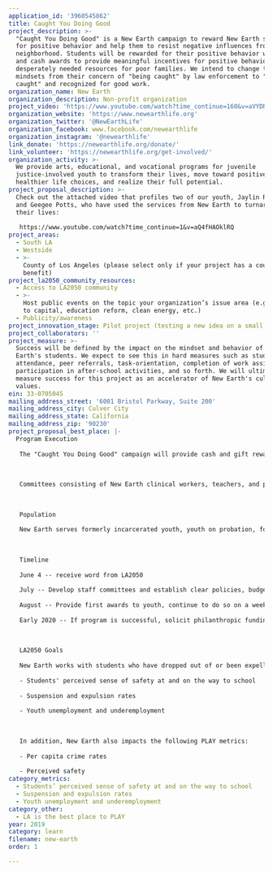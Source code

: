 ```yaml
---
application_id: '3960545862'
title: Caught You Doing Good
project_description: >-
  "Caught You Doing Good" is a New Earth campaign to reward New Earth students
  for positive behavior and help them to resist negative influences from their
  neighborhood. Students will be rewarded for their positive behavior with gifts
  and cash awards to provide meaningful incentives for positive behavior and
  desperately needed resources for poor families. We intend to change their
  mindsets from their concern of "being caught" by law enforcement to "being
  caught" and recognized for good work.
organization_name: New Earth
organization_description: Non-profit organization
project_video: 'https://www.youtube.com/watch?time_continue=160&v=aVYDRtqjIKg'
organization_website: 'https://www.newearthlife.org'
organization_twitter: '@NewEarthLife'
organization_facebook: www.facebook.com/newearthlife
organization_instagram: '@newearthlife'
link_donate: 'https://newearthlife.org/donate/'
link_volunteer: 'https://newearthlife.org/get-involved/'
organization_activity: >-
  We provide arts, educational, and vocational programs for juvenile
  justice-involved youth to transform their lives, move toward positive,
  healthier life choices, and realize their full potential.
project_proposal_description: >-
  Check out the attached video that profiles two of our youth, Jaylin Robinson
  and Geegee Potts, who have used the services from New Earth to turnaround
  their lives: 
   
   https://www.youtube.com/watch?time_continue=1&v=aQ4fHAOklRQ
project_areas:
  - South LA
  - Westside
  - >-
    County of Los Angeles (please select only if your project has a countywide
    benefit)
project_la2050_community_resources:
  - Access to LA2050 community
  - >-
    Host public events on the topic your organization’s issue area (e.g. access
    to capital, education reform, clean energy, etc.) 
  - Publicity/awareness
project_innovation_stage: Pilot project (testing a new idea on a small scale to prove feasibility)
project_collaborators: ''
project_measure: >-
  Success will be defined by the impact on the mindset and behavior of New
  Earth's students. We expect to see this in hard measures such as student
  attendance, peer referrals, task-orientation, completion of work assignments,
  participation in after-school activities, and so forth. We will ultimately
  measure success for this project as an accelerator of New Earth's culture and
  values.
ein: 33-0705045
mailing_address_street: '6001 Bristol Parkway, Suite 200'
mailing_address_city: Culver City
mailing_address_state: California
mailing_address_zip: '90230'
project_proposal_best_place: |-
  Program Execution 
   
   The "Caught You Doing Good" campaign will provide cash and gift rewards to New Earth youth for making good decisions in their lives. This will include activities such as working hard on their education, resisting gang-involvement, helping others, making meaningful progress towards a personal goal, and being a good person. We are trying to counter the continuous pressure our students face to engage in unhealthy behavior. 
   
   
   
   Committees consisting of New Earth clinical workers, teachers, and program staff will meet regularly to ensure that "Caught You Doing Good" awards are distributed fairly and foster a positive culture. There will be two committees: one for the New Earth Arts and Leadership Center (NEALC) and another for the Residential Career Training Center in Calabasas. 
   
   
   
   Population
   
   New Earth serves formerly incarcerated youth, youth on probation, foster youth, and other in-risk youth. This population is almost exclusively low-income (nearly all qualify for free or reduced-price lunch) and nearly all are African-American and Latino. They are at high risk for entering or (reentering) the juvenile justice system annually. To date, 54% have been African American, 43% are Latino, 2% are Asian and 1% are White. 65% are male and 35% are female. New Earth youth come from communities characterized by high concentrations of poverty, violence, and gang activity. System-involved youth have complex social-emotional, academic and mental health-related needs, which our programs help to address. Most New Earth students arrive with some high school credits from one or several high schools as well as credits from LACOE schools. However, despite this, their levels of literacy and numeracy can be quite low. 
   
   
   
   Timeline 
   
   June 4 -- receive word from LA2050 
   
   July -- Develop staff committees and establish clear policies, budget, tracking mechanism, and communications for this campaign
   
   August -- Provide first awards to youth, continue to do so on a weekly basis through end of school year in May 2020
   
   Early 2020 -- If program is successful, solicit philanthropic funding to continue the program after completion of LA2050 funds 
   
   
   
   LA2050 Goals
   
   New Earth works with students who have dropped out of or been expelled from the traditional school system. New Earth helps students earn a high school diploma by providing a non-traditional academic environment, wraparound services, and love to enable our students to achieve their goals. New Earth will help LA2050 make measurable progress in several goal areas: 
   
   - Students' perceived sense of safety at and on the way to school 
   
   - Suspension and expulsion rates 
   
   - Youth unemployment and underemployment 
   
   
   
   In addition, New Earth also impacts the following PLAY metrics: 
   
   - Per capita crime rates 
   
   - Perceived safety
category_metrics:
  - Students’ perceived sense of safety at and on the way to school
  - Suspension and expulsion rates
  - Youth unemployment and underemployment
category_other:
  - LA is the best place to PLAY
year: 2019
category: learn
filename: new-earth
order: 1

---
```

